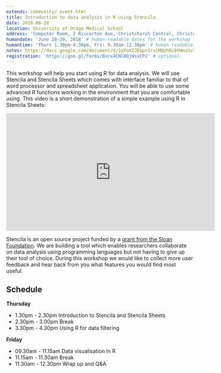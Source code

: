 ```yaml
---
extends: community/_event.html
title: Introduction to data analysis in R using Stencila
date: 2018-06-28
location: University of Otago Medical School
address: 'Computer Room, 2 Riccarton Ave, Christchurch Central, Christchurch 8011'
humandate: 'June 28-29, 2018' # human-readable dates for the workshop (e.g., "Feb 17-18, 2020")
humantime: 'Thurs 1.30pm-4.30pm, Fri: 9.30am-12.30pm' # human-readable times for the workshop (e.g., "9:00 am - 4:30 pm")
notes: https://docs.google.com/document/d/1qYoXZJEGprGrxLMQUhRi8YWmzUv7vwGozvEZx09EsvY/edit?usp=sharing # optional: URL for the workshop collaborative notes, e.g. an Etherpad or Google Docs document
registration: 'https://goo.gl/forms/Bvcx4CNl8QjWsxCP2' # optional:
---
```


This workshop will help you start using R for data analysis. We will use Stencila and Stencila Sheets which comes with interface familiar to that of word
processor and spreadsheet application. You will be able to use some advanced R functions working in the environment that you are comfortable using.
This video is a short demonstration of a simple example using R in Stencila Sheets:

<iframe width="560" height="315" src="https://www.youtube.com/embed/yeG9msYKSXg" frameborder="0" allow="autoplay; encrypted-media" allowfullscreen></iframe>

Stencila is an open source project funded by a [grant from the Sloan Foundation](http://stenci.la/blog/sloan-grant/). We are building a tool which enables researchers collaborate on data analysis using programming languages but not having to give up their tool of choice. During this workshop we would like to collect more user feedback and hear back from you what features you would find most useful.

## Schedule

**Thursday**

- 1.30pm - 2.30pm Introduction to Stencila and Stencila Sheets
- 2.30pm - 3.00pm Break
- 3.30pm - 4.30pm Using R for data filtering

**Friday**

- 09.30am - 11.15am Data visualisation in R
- 11.15am - 11.30am Break
- 11.30am - 12.30pm Wrap up and Q&A
